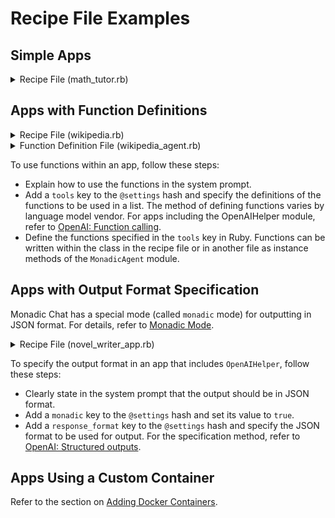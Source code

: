 # Recipe File Examples

## Simple Apps

<details>
<summary>Recipe File (math_tutor.rb)</summary>

![chat_app.rb ](https://raw.githubusercontent.com/yohasebe/monadic-chat/main/docker/services/ruby/apps/math_tutor/math_tutor_app.rb ':include :type=code')

</details>

## Apps with Function Definitions

<details>
<summary>Recipe File (wikipedia.rb)</summary>

![chat_app.rb ](https://raw.githubusercontent.com/yohasebe/monadic-chat/main/docker/services/ruby/apps/wikipedia/wikipedia_app.rb ':include :type=code')

</details>

<details>
<summary>Function Definition File (wikipedia_agent.rb)</summary>

![chat_app.rb ](https://raw.githubusercontent.com/yohasebe/monadic-chat/main/docker/services/ruby/lib/monadic/agents/wikipedia_agent.rb ':include :type=code')

</details>

To use functions within an app, follow these steps:

- Explain how to use the functions in the system prompt.
- Add a `tools` key to the `@settings` hash and specify the definitions of the functions to be used in a list. The method of defining functions varies by language model vendor. For apps including the OpenAIHelper module, refer to [OpenAI: Function calling](https://platform.openai.com/docs/guides/function-calling).
- Define the functions specified in the `tools` key in Ruby. Functions can be written within the class in the recipe file or in another file as instance methods of the `MonadicAgent` module.

## Apps with Output Format Specification

Monadic Chat has a special mode (called `monadic` mode) for outputting in JSON format. For details, refer to [Monadic Mode](/ja/monadic-mode).

<details>
<summary>Recipe File (novel_writer_app.rb)</summary>

![chat_app.rb ](https://raw.githubusercontent.com/yohasebe/monadic-chat/main/docker/services/ruby/apps/novel_writer/novel_writer_app.rb ':include :type=code')

</details>

To specify the output format in an app that includes `OpenAIHelper`, follow these steps:

- Clearly state in the system prompt that the output should be in JSON format.
- Add a `monadic` key to the `@settings` hash and set its value to `true`.
- Add a `response_format` key to the `@settings` hash and specify the JSON format to be used for output. For the specification method, refer to [OpenAI: Structured outputs](https://platform.openai.com/docs/guides/structured-outputs).

## Apps Using a Custom Container

Refer to the section on [Adding Docker Containers](adding-containers.md).
